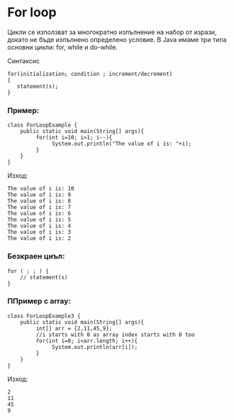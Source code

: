 # For loop

Цикли се използват за многократно изпълнение на набор от изрази, докато не бъде изпълнено определено условие. В Java имаме три типа основни цикли: for, while и do-while.

Синтаксис

```
for(initialization; condition ; increment/decrement)
{
   statement(s);
}
```

### Пример:

```
class ForLoopExample {
    public static void main(String[] args){
         for(int i=10; i>1; i--){
              System.out.println("The value of i is: "+i);
         }
    }
}
```

Изход:

```
The value of i is: 10
The value of i is: 9
The value of i is: 8
The value of i is: 7
The value of i is: 6
The value of i is: 5
The value of i is: 4
The value of i is: 3
The value of i is: 2
```

### Безкраен циъл:

```
for ( ; ; ) {
    // statement(s)
}
```

### ППример с array:

```
class ForLoopExample3 {
    public static void main(String[] args){
         int[] arr = {2,11,45,9};
         //i starts with 0 as array index starts with 0 too
         for(int i=0; i<arr.length; i++){
              System.out.println(arr[i]);
         }
    }
}
```

Изход:

```
2
11
45
9
```
